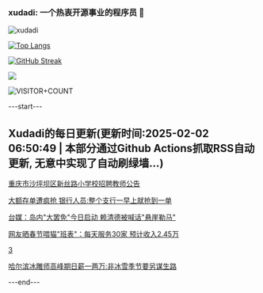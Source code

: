 ### xudadi: 一个热衷开源事业的程序员 👋

![xudadi](https://github-readme-stats-git-masterorgs-github-readme-stats-team.vercel.app/api?username=xudadi)

[![Top Langs](https://github-readme-stats.vercel.app/api/top-langs/?username=xudadi)](https://github.com/anuraghazra/github-readme-stats)

[![GitHub Streak](https://streak-stats.demolab.com?user=xudadi&locale=zh_Hans)](https://git.io/streak-stats)

![](https://raw.githubusercontent.com/xudadi/xudadi/main/assets/github-contribution-grid-snake.svg)

![VISITOR+COUNT](https://komarev.com/ghpvc/?username=xudadi&label=VISITOR+COUNT)


---start---

## Xudadi的每日更新(更新时间:2025-02-02 06:50:49 | 本部分通过Github Actions抓取RSS自动更新, 无意中实现了自动刷绿墙...)

[重庆市沙坪坝区新丝路小学校招聘教师公告](https://www.gongkaoleida.com/article/2277560)

[大额存单遭疯抢 银行人员:整个支行一早上就抢到一单](https://m.163.com/news/article/JNAV6GK000019B3E.html)

[台媒：岛内"大罢免"今日启动 赖清德被喊话"悬崖勒马"](https://m.163.com/news/article/JNAOL3380514R9OJ.html)

[网友晒春节喂猫"班表"：每天服务30家 预计收入2.45万](https://m.163.com/news/article/JNBE90QD0530JPVV.html)

[3](https://m.163.com/touch/news/sub/domestic)

[哈尔滨冰雕师高峰期日薪一两万:非冰雪季节要另谋生路](https://m.163.com/news/article/JNBHA2MI0514D3UH.html)

---end---
